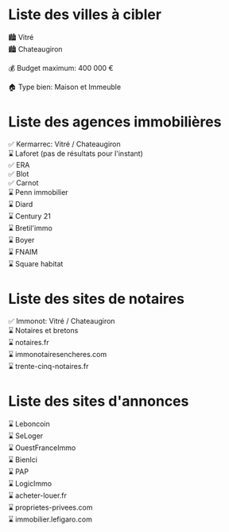 # Liste des villes à cibler

🏙 Vitré  
🏙 Chateaugiron  

💰 Budget maximum: 400 000 €  

🏠 Type bien: Maison et Immeuble  

# Liste des agences immobilières

✅ Kermarrec: Vitré / Chateaugiron  
⌛ Laforet (pas de résultats pour l'instant)  
✅ ERA  
✅ Blot  
✅ Carnot  
⌛ Penn immobilier  
⌛ Diard  
⌛ Century 21  
⌛ Bretil'immo  
⌛ Boyer  
⌛ FNAIM  
⌛ Square habitat  

# Liste des sites de notaires

✅ Immonot: Vitré / Chateaugiron  
⌛ Notaires et bretons  
⌛ notaires.fr  
⌛ immonotairesencheres.com  
⌛ trente-cinq-notaires.fr  

# Liste des sites d'annonces

⌛ Leboncoin  
⌛ SeLoger  
⌛ OuestFranceImmo  
⌛ BienIci  
⌛ PAP  
⌛ LogicImmo  
⌛ acheter-louer.fr  
⌛ proprietes-privees.com  
⌛ immobilier.lefigaro.com  